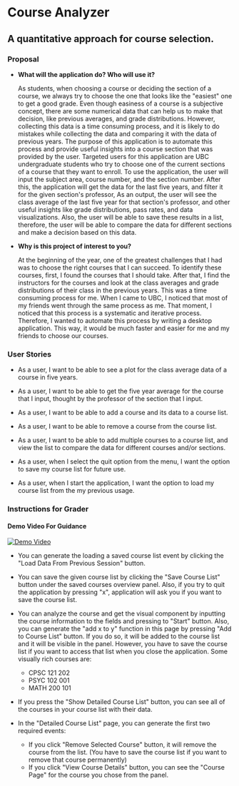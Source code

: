 # Course Analyzer

## A quantitative approach for course selection.

### Proposal ###
- **What will the application do?  Who will use it?**

    As students, when choosing a course or deciding the section of a course, we always try to choose the one that looks 
    like the "easiest" one to get a good grade. Even though easiness of a course is a subjective concept, there are some 
    numerical data that can help us to make that decision, like previous averages, and grade distributions. However, 
    collecting this data is a time consuming process, and it is likely to do mistakes while collecting the data and 
    comparing it with the data of previous years. The purpose of this application is to automate this process and 
    provide useful insights into a course section that was provided by the user. Targeted users for this application are 
    UBC undergraduate students who try to choose one of the current sections of a course that they want to enroll. 
    To use the application, the user will input the subject area, course number, and the section number. After this,
    the application will get the data for the last five years, and filter it for the given section's professor, As 
    an output, the user will see the class average of the last five year for that section's professor, and other useful
    insights like grade distributions, pass rates, and data visualizations. Also, the user will be able to save these
    results in a list, therefore, the user will be able to compare the data for different sections and make a decision 
    based on this data.

- **Why is this project of interest to you?**
    
    At the beginning of the year, one of the greatest challenges that I had was to choose the right courses that I can
    succeed. To identify these courses, first, I found the courses that I should take. After that, I find the 
    instructors for the courses and look at the class averages and grade distributions of their class in the 
    previous years. This was a time consuming process for me. When I came to UBC, I noticed that most of my friends
    went through the same process as me. That moment, I noticed that this process is a systematic and iterative process.
    Therefore, I wanted to automate this process by writing a desktop application. This way, it would be much faster and
    easier for me and my friends to choose our courses.
    
### User Stories ###

- As a user, I want to be able to see a plot for the class average data of a course in five years.

- As a user, I want to be able to get the five year average for the course that I input, thought by the professor of the 
section that I input.

- As a user, I want to be able to add a course and its data to a course list.

- As a user, I want to be able to remove a course from the course list.

- As a user, I want to be able to add multiple courses to a course list, and view the list to compare the data for 
different courses and/or sections.

- As a user, when I select the quit option from the menu, I want the option to save my course list for 
future use.

- As a user, when I start the application, I want the option to load my course list from the my previous usage.


### Instructions for Grader ###

#### Demo Video For Guidance ####
[![Demo Video](http://img.youtube.com/vi/ODAVOFRfm9I/0.jpg)](http://www.youtube.com/watch?v=ODAVOFRfm9I)
- You can generate the loading a saved course list event by clicking the "Load Data From Previous Session" button.

- You can save the given course list by clicking the "Save Course List" button under the saved courses overview panel.
Also, if you try to quit the application by pressing "x", application will ask you if you want to save the course list.

- You can analyze the course and get the visual component by inputting the course information to the fields and pressing 
to "Start" button. Also, you can generate the "add x to y" function in this page by pressing "Add to Course List" 
button. If you do so, it will be added to the course list and it will be visible in the panel. However, you have to save
the course list if you want to access that list when you close the application. Some visually rich courses are:
    - CPSC 121 202
    - PSYC 102 001 
    - MATH 200 101

- If you press the "Show Detailed Course List" button, you can see all of the courses in your course list with their 
data. 

- In the "Detailed Course List" page, you can generate the first two required events:
    - If you click "Remove Selected Course" button, it will remove the course from the list. 
    (You have to save the course list if you want to remove that course permanently)
    - If you click "View Course Details" button, you can see the "Course Page" for the course you chose from the panel.